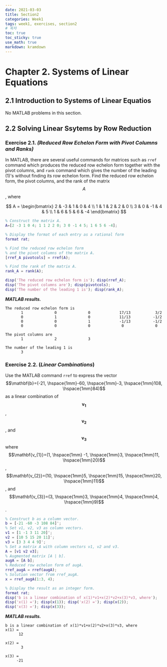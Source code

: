 ```yaml
---
date: 2021-03-03
title: Section2
categories: Week1
tags: week1, exercises, section2
# 목차
toc: true  
toc_sticky: true
use_math: true
markdown: kramdown
---
```


# Chapter 2. Systems of Linear Equations

## 2.1 Introduction to Systems of Linear Equatios

No MATLAB problems in this section.

## 2.2 Solving Linear Ssytems by Row Reduction

### Exercise 2.1. *(Reduced Row Echelon Form with Pivot Columns and Ranks)*

In MATLAB, there are several useful commands for matrices such as `rref`
command which produces the reduced row echelon form together with the
pivot columns, and `rank` command which gives the number of the leading
\(1\)'s without finding its row echelon form. Find the reduced row echelon form, the pivot columns, and the rank of the matrix $$A$$, where

$$
A = 
\begin{bmatrix}
2 & -3 & 1 & 0 & 4 \\
1 & 1 & 2 & 2 & 0 \\
3 & 0 & -1 & 4 & 5 \\
1 & 6 & 5 & 6 & -4
\end{bmatrix}
$$

```matlab
% Construct the matrix A.
A=[2 -3 1 0 4; 1 1 2 2 0; 3 0 -1 4 5; 1 6 5 6 -4]; 

% Display the format of each entry as a rational form
format rat; 

% Find the reduced row echelon form 
% and the pivot columns of the matrix A.
[rref_A pivotcols] = rref(A);

% Find the rank of the matrix A.
rank_A = rank(A); 

disp('The reduced row echelon form is'); disp(rref_A);
disp('The pivot columns are'); disp(pivotcols);
disp('The number of the leading 1 is'); disp(rank_A);
```

***MATLAB results.***
```
The reduced row echelon form is
       1              0              0             17/13           3/2     
       0              1              0             11/13          -1/2     
       0              0              1             -1/13          -1/2     
       0              0              0              0              0       

The pivot columns are
       1              2              3       

The number of the leading 1 is
       3       
```


### Exercise 2.2. (*Linear Combinations*)

Use the MATLAB command `rref` to express the
vector $$\mathbf{b}=(-21, \hspace{1mm}-60, \hspace{1mm}-3, \hspace{1mm}108, \hspace{1mm}84)$$ as a linear combination of $$\mathbf{v_{1}}$$, $$\mathbf{v_{2}}$$, and $$\mathbf{v_{3}}$$ where $$\mathbf{v_{1}}=(1, \hspace{1mm} -1, \hspace{1mm}3, \hspace{1mm}11, \hspace{1mm}20)$$, $$\mathbf{v_{2}}=(10, \hspace{1mm}5, \hspace{1mm}15, \hspace{1mm}20, \hspace{1mm}11)$$, and $$\mathbf{v_{3}}=(3, \hspace{1mm}3, \hspace{1mm}4, \hspace{1mm}4, \hspace{1mm}9)$$.

```matlab
% Construct b as a column vector.
b = [-21 -60 -3 108 84]';
% Set v1, v2, v3 as column vectors. 
v1 = [1 -1 3 11 20]'; 
v2 = [10 5 15 20 11]'; 
v3 = [3 3 4 4 9]';
% Set a matrix A with column vectors v1, v2 and v3. 
A = [v1 v2 v3]; 
% Augmented matrix [A | b].
augA = [A b]; 
% Reduced row echelon form of augA.
rref_augA = rref(augA);
% Solution vector from rref_augA. 
x = rref_augA(1:3, 4); 

% Display the result as an integer form.
format rat; 
disp('b is a linear combination of x(1)*v1+x(2)*v2+x(3)*v3, where');
disp('x(1) ='); disp(x(1)); disp('x(2) ='); disp(x(2));
disp('x(3) ='); disp(x(3));
```

***MATLAB results.***
```
b is a linear combination of x(1)*v1+x(2)*v2+x(3)*v3, where
x(1) =
      12       

x(2) =
       3       

x(3) =
     -21   
```